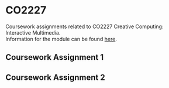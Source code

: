 # CO2227
 Coursework assignments related to CO2227 Creative Computing: Interactive Multimedia.  
 Information for the module can be found [here](https://london.ac.uk/courses/creative-computing-ii-interactive-multimedia-co2227).

## Coursework Assignment 1

## Coursework Assignment 2

